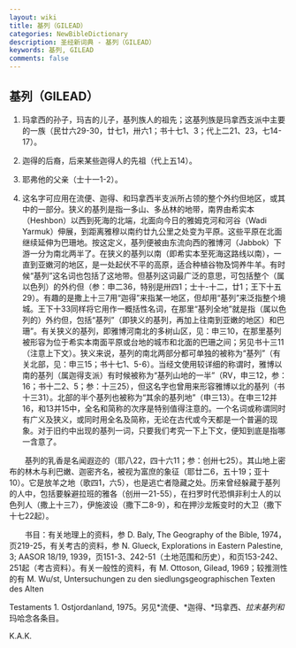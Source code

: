 ```yaml
---
layout: wiki
title: 基列（GILEAD）
categories: NewBibleDictionary
description: 圣经新词典 - 基列（GILEAD）
keywords: 基列, GILEAD
comments: false
---
```


## 基列（GILEAD）

1. 玛拿西的孙子，玛吉的儿子，基列族人的祖先；这基列族是玛拿西支派中主要的一族（民廿六29-30，廿七1，卅六1；书十七1、3；代上二21、23，七14-17）。

2. 迦得的后裔，后来某些迦得人的先祖（代上五14）。

3. 耶弗他的父亲（士十一1-2）。

4. 这名字可应用在流便、迦得、和玛拿西半支派所占领的整个外约但地区，或其中的一部分。狭义的基列是指一多山、多丛林的地带，南界由希实本（Heshbon）以西到死海的北端，北面向今日的雅姆克河和河谷（Wadi Yarmuk）伸展，到距离雅穆以南约廿九公里之处变为平原。这些平原在北面继续延伸为巴珊地。按这定义，基列便被由东流向西的雅博河（Jabbok）下游一分为南北两半了。在狭义的基列以南（即希实本至死海这路线以南），一直到亚嫩河的地区，是一处起伏不平的高原，适合种植谷物及饲养牛羊。有时候“基列”这名词也包括了这地带。但基列这词最广泛的意思，可包括整个（属以色列）的外约但（参：申二36，特别是卅四1；士十-十二，廿1；王下十五29）。有趣的是撒上十三7用“迦得”来指某一地区，但却用“基列”来泛指整个境城。王下十33同样将它用作一概括性名词，在那里“基列全地”就是指（属以色列的）外约但，包括“基列”（即狭义的基列，再加上往南到亚嫩的地区）和巴珊”。有关狭义的基列，即雅博河南北的多树山区，见：申三10，在那里基列被形容为位于希实本南面平原或台地的城市和北面的巴珊之间；另见书十三11（注意上下文）。狭义来说，基列的南北两部分都可单独的被称为“基列”（有关北部，见：申三15；书十七1、5-6）。当经文使用较详细的称谓时，雅博以南的基列（属迦得支派）有时候被称为“基列山地的一半”（RV，申三12，参：16；书十二2、5；参：十三25），但这名字也曾用来形容雅博以北的基列（书十三31）。北部的半个基列也被称为“其余的基列地”（申三13）。在申三12并16，和13并15中，全名和简称的次序是特别值得注意的。一个名词或称谓同时有广义及狭义，或同时用全名及简称，无论在古代或今天都是一个普遍的现象。对于旧约中出现的基列一词，只要我们考究一下上下文，便知到底是指哪一含意了。

　　基列的乳香是名闻遐迩的（耶八22，四十六11；参：创卅七25）。其山地上密布的林木与利巴嫩、迦密齐名，被视为富庶的象征（耶廿二6，五十19；亚十10）。它是放羊之地（歌四1，六5），也是逃亡者隐藏之处。历来曾经躲藏于基列的人中，包括要躲避拉班的雅各（创卅一21-55），在扫罗时代恐惧非利士人的以色列人（撒上十三7），伊施波设（撒下二8-9），和在押沙龙叛变时的大卫（撒下十七22起）。

　　书目：有关地理上的资料，参 D. Baly, The Geography of the Bible, 1974，页219-25，有关考古的资料，参 N. Glueck, Explorations in Eastern Palestine, 3; AASOR 18/19, 1939，页151-3、242-51（土地范围和历史），和页153-242、251起（考古资料）。有关一般性的资料，有 M. Ottoson, Gilead, 1969；较推测性的有 M. Wu/st, Untersuchungen zu den siedlungsgeographischen Texten des Alten

Testaments 1. Ostjordanland, 1975。另见*流便、*迦得、*玛拿西、*拉末基列和*玛哈念各条目。

K.A.K.








